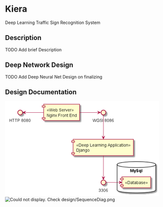 # Kiera
Deep Learning Traffic Sign Recognition System

## Description
TODO Add brief Description

## Deep Network Design
TODO Add Deep Neural Net Design on finalizing

## Design Documentation
![Could not display. Check design/ComponentDiag.png](/design/ComponentDiag.png?raw=true "Component Diagram")
![Could not display. Check design/SequenceDiag.png](/img/ComponentDiag.png?raw=true "Sequence Diagram")
